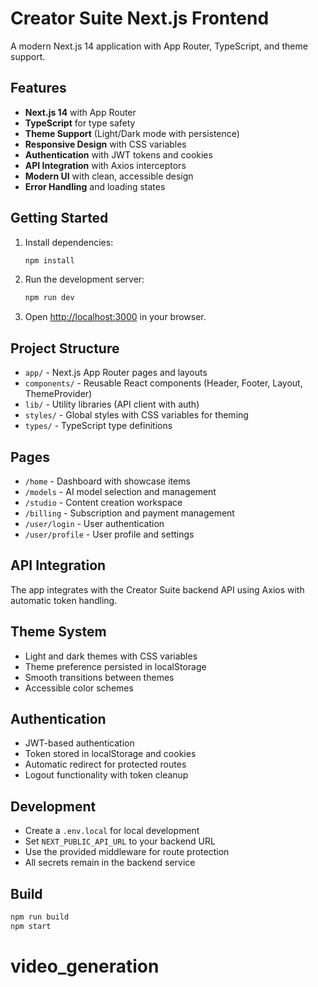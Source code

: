 # Creator Suite Next.js Frontend

A modern Next.js 14 application with App Router, TypeScript, and theme support.

## Features

- **Next.js 14** with App Router
- **TypeScript** for type safety
- **Theme Support** (Light/Dark mode with persistence)
- **Responsive Design** with CSS variables
- **Authentication** with JWT tokens and cookies
- **API Integration** with Axios interceptors
- **Modern UI** with clean, accessible design
- **Error Handling** and loading states

## Getting Started

1. Install dependencies:
   ```bash
   npm install
   ```

2. Run the development server:
   ```bash
   npm run dev
   ```

3. Open [http://localhost:3000](http://localhost:3000) in your browser.

## Project Structure

- `app/` - Next.js App Router pages and layouts
- `components/` - Reusable React components (Header, Footer, Layout, ThemeProvider)
- `lib/` - Utility libraries (API client with auth)
- `styles/` - Global styles with CSS variables for theming
- `types/` - TypeScript type definitions

## Pages

- `/home` - Dashboard with showcase items
- `/models` - AI model selection and management
- `/studio` - Content creation workspace
- `/billing` - Subscription and payment management
- `/user/login` - User authentication
- `/user/profile` - User profile and settings

## API Integration

The app integrates with the Creator Suite backend API using Axios with automatic token handling.

## Theme System

- Light and dark themes with CSS variables
- Theme preference persisted in localStorage
- Smooth transitions between themes
- Accessible color schemes

## Authentication

- JWT-based authentication
- Token stored in localStorage and cookies
- Automatic redirect for protected routes
- Logout functionality with token cleanup

## Development

- Create a `.env.local` for local development
- Set `NEXT_PUBLIC_API_URL` to your backend URL
- Use the provided middleware for route protection
- All secrets remain in the backend service

## Build

```bash
npm run build
npm start
```
# video_generation
